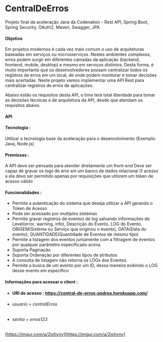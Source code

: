 # CentralDeErros 
Projeto final da aceleração Java da Codenation - Rest API, Spring Boot, Spring Security, OAuth2, Maven, Swagger, JPA 

#### Objetivo

Em projetos modernos é cada vez mais comum o uso de arquiteturas baseadas em serviços ou microsserviços. Nestes ambientes complexos, erros podem surgir em diferentes camadas da aplicação (backend, frontend, mobile, desktop) e mesmo em serviços distintos. Desta forma, é muito importante que os desenvolvedores possam centralizar todos os registros de erros em um local, de onde podem monitorar e tomar decisões mais acertadas. Neste projeto vamos implementar uma API Rest para centralizar registros de erros de aplicações.

Abaixo estão os requisitos desta API, o time terá total liberdade para tomar as decisões técnicas e de arquitetura da API, desde que atendam os requisitos abaixo.
#### API  
#### Tecnologia : 

Utilizar a tecnologia base da aceleração para o desenvolvimento (Exemplo: Java, Node.js)

#### Premissas : 

A API deve ser pensada para atender diretamente um front-end
Deve ser capaz de gravar os logs de erro em um banco de dados relacional
O acesso a ela deve ser permitido apenas por requisições que utilizem um token de acesso válido

#### Funcionalidades :

- Permite a autenticação do sistema que deseja utilizar a API gerando o Token de Acesso
- Pode ser acessado por multiplos sistemas
- Permite gravar registros de eventos de log salvando informações de Level(error, warning, info), Descrição do Evento, LOG do Evento, ORIGEM(Sistema ou Serviço que originou o evento), DATA(Data do evento), QUANTIDADE(Quantidade de Eventos de mesmo tipo)
- Permite a listagem dos eventos juntamente com a filtragem de eventos por qualquer parâmetro especificado acima
- Suporta Paginação
- Suporta Ordenação por diferentes tipos de atributos
- A consulta de listagem não retorna os LOGs dos Eventos
- Permite a busca de um evento por um ID, dessa maneira exibindo o LOG desse evento em específico

#### Informações para acessar o client :
- #### URI de acesso : https://central-de-erros-andrea.herokuapp.com/
- ###### usuario = centralErros
- ###### senha = erros123

 [https://imgur.com/a/2iohvnv][https://imgur.com/a/2iohvnv]

[https://imgur.com/a/2iohvnv]: https://imgur.com/a/2iohvnv
